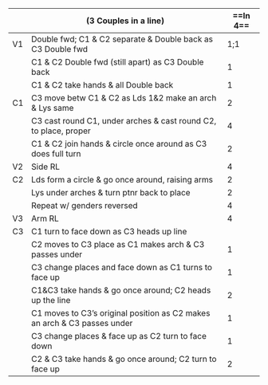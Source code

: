 ||(3 Couples in a line) |==In 4==|
|-----|----|-----|
|V1| Double fwd; C1 & C2 separate & Double back as C3 Double fwd |1;1|
||C1 & C2 Double fwd (still apart) as C3 Double back |1|
||C1 & C2 take hands & all Double back |1|
|C1| C3 move betw C1 & C2 as Lds 1&2 make an arch & Lys same |2|
||C3 cast round C1, under arches & cast round C2, to place, proper |4|
||C1 & C2 join hands & circle once around as C3 does full turn |2|
|V2| Side RL |4|
|C2| Lds form a circle & go once around, raising arms |2|
||Lys under arches & turn ptnr back to place |2|
||Repeat w/ genders reversed |4|
|V3| Arm RL |4|
|C3| C1 turn to face down as C3 heads up line ||
||C2 moves to C3 place as C1 makes arch & C3 passes under |1|
||C3 change places and face down as C1 turns to face up |1|
||C1&C3 take hands & go once around; C2 heads up the line |2|
||C1 moves to C3’s original position as C2 makes an arch & C3 passes under |1|
||C3 change places & face up as C2 turn to face down |1|
||C2 & C3 take hands & go once around; C2 turn to face up |2|
